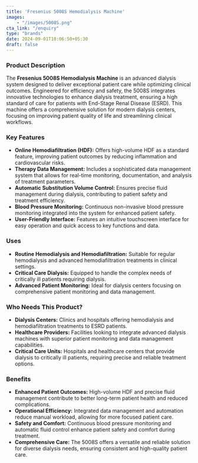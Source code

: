 ```yaml
---
title: 'Fresenius 5008S Hemodialysis Machine'
images: 
    - "/images/5008S.png"
cta_link: "/enquiry"
type: "brands"
date: 2024-09-01T18:06:50+05:30
draft: false
---
```


### Product Description

The **Fresenius 5008S Hemodialysis Machine** is an advanced dialysis system designed to deliver exceptional patient care while optimizing clinical outcomes. Engineered for efficiency and safety, the 5008S integrates innovative technologies to enhance dialysis treatment, ensuring a high standard of care for patients with End-Stage Renal Disease (ESRD). This machine offers a comprehensive solution for modern dialysis centers, focusing on improving patient quality of life and streamlining clinical workflows.

### Key Features

- **Online Hemodiafiltration (HDF):** Offers high-volume HDF as a standard feature, improving patient outcomes by reducing inflammation and cardiovascular risks.
- **Therapy Data Management:** Includes a sophisticated data management system that allows for real-time monitoring, documentation, and analysis of treatment parameters.
- **Automatic Substitution Volume Control:** Ensures precise fluid management during dialysis, contributing to patient safety and treatment efficiency.
- **Blood Pressure Monitoring:** Continuous non-invasive blood pressure monitoring integrated into the system for enhanced patient safety.
- **User-Friendly Interface:** Features an intuitive touchscreen interface for easy operation and quick access to key functions and data.

### Uses

- **Routine Hemodialysis and Hemodiafiltration:** Suitable for regular hemodialysis and advanced hemodiafiltration treatments in clinical settings.
- **Critical Care Dialysis:** Equipped to handle the complex needs of critically ill patients requiring dialysis.
- **Advanced Patient Monitoring:** Ideal for dialysis centers focusing on comprehensive patient monitoring and data management.

### Who Needs This Product?

- **Dialysis Centers:** Clinics and hospitals offering hemodialysis and hemodiafiltration treatments to ESRD patients.
- **Healthcare Providers:** Facilities looking to integrate advanced dialysis machines with superior patient monitoring and data management capabilities.
- **Critical Care Units:** Hospitals and healthcare centers that provide dialysis to critically ill patients, requiring precise and reliable treatment options.

### Benefits

- **Enhanced Patient Outcomes:** High-volume HDF and precise fluid management contribute to better long-term patient health and reduced complications.
- **Operational Efficiency:** Integrated data management and automation reduce manual workload, allowing for more focused patient care.
- **Safety and Comfort:** Continuous blood pressure monitoring and automatic fluid control enhance patient safety and comfort during treatment.
- **Comprehensive Care:** The 5008S offers a versatile and reliable solution for diverse dialysis needs, ensuring consistent and high-quality patient care.
